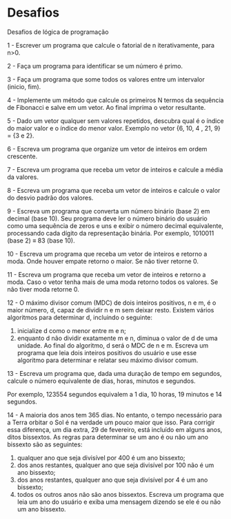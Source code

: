 # Desafios
Desafios de lógica de programação


1 - Escrever um programa que calcule o fatorial de n iterativamente, para n>0.

2 - Faça um programa para identificar se um número é primo.

3 - Faça um programa que some todos os valores entre um intervalor (inicio, fim).

4 - Implemente um método que calcule os primeiros N termos da sequência de Fibonacci e salve em um vetor. Ao final imprima o vetor resultante.

5 - Dado um vetor qualquer sem valores repetidos, descubra qual é o índice do maior valor e o índice do menor valor. Exemplo no vetor {6, 10, 4 , 21, 9} = {3 e 2}.

6 - Escreva um programa que organize um vetor de inteiros em ordem crescente.

7 - Escreva um programa que receba um vetor de inteiros e calcule a média da valores.

8 - Escreva um programa que receba um vetor de inteiros e calcule o valor do desvio padrão dos valores.

9 - Escreva um programa que converta um número binário (base 2) em decimal (base 10). Seu programa deve ler o número binário do usuário como uma sequência de zeros e uns e exibir o número decimal equivalente, processando cada dígito da representação binária. Por exemplo, 1010011 (base 2) ≡ 83 (base 10).

10 - Escreva um programa que receba um vetor de inteiros e retorno a moda. Onde houver empate retorno o maior. Se não tiver retorne 0.

11 - Escreva um programa que receba um vetor de inteiros e retorno a moda. Caso o vetor tenha mais de uma moda retorno todos os valores. Se não tiver moda retorne 0.

12 - O máximo divisor comum (MDC) de dois inteiros positivos, n e m, é o maior número, d, capaz de dividir n e m sem deixar resto. Existem vários algoritmos para determinar d, incluindo o seguinte:
1. inicialize d como o menor entre m e n;
2. enquanto d não dividir exatamente m e n, diminua o valor de d de uma unidade.
Ao final do algoritmo, d será o MDC de n e m. Escreva um programa que leia dois inteiros positivos do usuário e use esse algoritmo para determinar e relatar seu máximo divisor comum.

13 - Escreva um programa que, dada uma duração de tempo em segundos, calcule o número equivalente de dias, horas, minutos e segundos.

Por exemplo, 123554 segundos equivalem a 1 dia, 10 horas, 19 minutos e 14 segundos. 

14 - A maioria dos anos tem 365 dias. No entanto, o tempo necessário para a Terra orbitar o Sol é na verdade um pouco maior que isso. Para corrigir essa diferença, um dia extra, 29 de fevereiro, está incluído em alguns anos, ditos bissextos. As regras para determinar se um ano é ou não um ano bissexto são as seguintes:
1. qualquer ano que seja divisível por 400 é um ano bissexto;
2. dos anos restantes, qualquer ano que seja divisível por 100 não é um ano bissexto;
3. dos anos restantes, qualquer ano que seja divisível por 4 é um ano bissexto;
4. todos os outros anos não são anos bissextos.
Escreva um programa que leia um ano do usuário e exiba uma mensagem dizendo se ele é ou não um ano bissexto.

